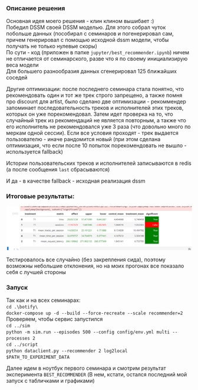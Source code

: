 ### Описание решения

Основная идея моего решения - клин клином вышибает :)  \
Победил DSSM своей DSSM моделью. Для этого собрал чуток побольше данных (пособирал с семинаров и погенерировал сам, 
причем генерировал с помощью исходной dssm модели, чтобы получать не только нулевые скоры) \
По сути - код (приложен в папке `jupyter/best_recommender.ipynb`) ничем не отличается от семинарского, разве что
я по своему инициализирую веса модели \
Для большего разнообразия данных сгенерировал 125 ближайших соседей

Другие оптимизации: после последнего семинара стала понятно, что рекомендовать один и тот же трек строго запрещено, 
а также помня про discount для artist, было сделано две оптимизации - рекоммендер запоминает последовательность
треков и исполнителей этих треков, которых он уже порекомендовал. Затем идет проверка на то, что случайный трек из рекомендаций
не является повторным, а также что его исполнитель не рекомендовался уже 3 раза (что довольно много по меркам одной сессии).
Если все условия проходят - трек выдается пользователю - иначе рандомится новый (при этом сделана оптимизация, что если
после 10 попыток порекомендовать не вышло - используется fallback)

Истории пользовательских треков и исполнителей записываются в redis (а после сообщения `last` сбрасываются)

И да - в качестве fallback - исходная реализация dssm



### Итоговые результаты:
![табличка](hw2.png)

Тестировалось все случайно (без закрепления сида), поэтому возможны небольшие отклонения, но на моих прогонах
все показало себя с лучшей стороны


### Запуск

Так как и на всех семинарах:\
`cd .\botify\`\
`docker-compose up -d --build --force-recreate --scale recommender=2`\
Проверяем, чтобы сервис запустился\
`cd ../sim`\
`python -m sim.run --episodes 500 --config config/env.yml multi --processes 2`\
`cd ../script`\
`python dataclient.py --recommender 2 log2local $PATH_TO_EXPERIMENT_DATA`

Далее идем в ноутбук первого семинара и смотрим результат эксперимента `BEST_RECOMMENDER`
(В нем, кстати, остался последний мой запуск с табличками и графиками)